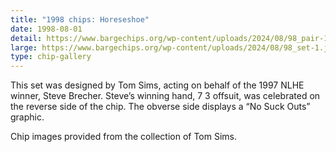 ```yaml
---
title: "1998 chips: Horeseshoe"
date: 1998-08-01
detail: https://www.bargechips.org/wp-content/uploads/2024/08/98_pair-1.jpg
large: https://www.bargechips.org/wp-content/uploads/2024/08/98_set-1.jpg
type: chip-gallery
---
```


This set was designed by Tom Sims, acting on behalf of the 1997 NLHE winner,
Steve Brecher. Steve&#8217;s winning hand, 7 3 offsuit, was celebrated on the
reverse side of the chip. The obverse side displays a &#8220;No Suck
Outs&#8221; graphic.

Chip images provided from the collection of Tom Sims.
